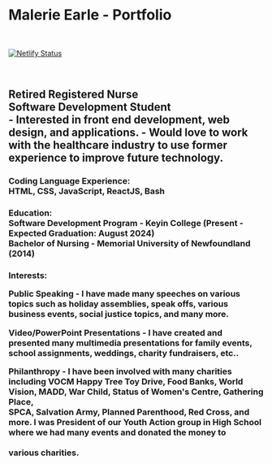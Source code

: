 <h1>Malerie Earle - Portfolio</h1>
<br />

[![Netlify Status](https://api.netlify.com/api/v1/badges/41d0dea5-185b-4ee9-8187-aa803d84e8ff/deploy-status)](https://app.netlify.com/sites/malerie-portfolio/deploys)

<br />
<h2>
Retired Registered Nurse <br />
Software Development Student<br />
  - Interested in front end development, web design, and applications.
  - Would love to work with the healthcare industry to use former experience to improve future technology.
</h2>
<h3>
  Coding Language Experience: <br />
  HTML, CSS, JavaScript, ReactJS, Bash
</h3>
<h3>
  Education: <br />
  Software Development Program - Keyin College (Present - Expected Graduation: August 2024) <br />
  Bachelor of Nursing - Memorial University of Newfoundland (2014)
</h3>
<h3>
  Interests: <br />
  
  Public Speaking - I have made many speeches on various topics such as holiday assemblies, speak offs, various business events, social justice topics, and many more. <br />
  
  Video/PowerPoint Presentations - I have created and presented many multimedia presentations for family events, school assignments, weddings, charity fundraisers, etc.. <br />
  
  Philanthropy - I have been involved with many charities including VOCM Happy Tree Toy Drive, Food Banks, World Vision, MADD, War Child, Status of Women's Centre, Gathering Place, <br />
      SPCA, Salvation Army, Planned Parenthood, Red Cross, and more. I was President of our Youth Action group in High School where we had many events and donated the money to <br />  
      various charities. <br />
</h3>
